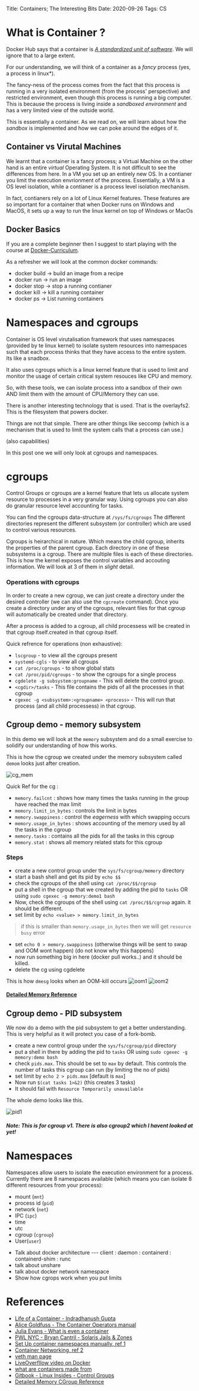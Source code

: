 Title: Containers; The Interesting Bits
Date: 2020-09-26
Tags: CS

# What is Container ?
Docker Hub says that a container is [_A standardized unit of software_](https://www.docker.com/resources/what-container). 
We will ignore that to a large extent.

For our understanding, we will think of a container as a _fancy_
process (yes, a process in linux*).

The fancy-ness of the process comes from the fact that this process is
running in a very isolated environment (from the process' perspective)
and restricted environment, even though this process is running a big
computer. This is because the process is living inside a _sandboxed
environment_ and has a very limited view of the outside world.

This is essentially a container. As we read on, we will learn about
how the _sandbox_ is implemented and how we can poke around the edges
of it.

## Container vs Virutal Machines ##

We learnt that a container is a fancy process; a Virtual Machine on
the other hand is an entire _virtual_ Operating System. It is not
difficult to see the differences from here. In a VM you set up an
entirely new OS. In a contianer you limit the execution envrionment of
the process. Essentially, a VM is a OS level isolation, while a
contianer is a process level isolation mechanism.

In fact, contianers rely on a lot of Linux Kernel features. These
features are so important for a container that when Docker runs on
Windows and MacOS, it sets up a way to run the linux kernel on top of
Windows or MacOs

## Docker Basics ##
If you are a complete beginner then I suggest to start playing with
the course at [Docker-Curriculum](https://docker-curriculum.com/).

As a refresher we will look at the common docker commands:

- docker build  -> build an image from a recipe 
- docker run    -> run an image
- docker stop   -> stop a running contianer
- docker kill   -> kill a running container
- docker ps     -> List running containers

# Namespaces and cgroups

Container is OS level virutalisation framework that uses namespaces
(provided by te linux kernel) to isolate system resources into
namespaces such that each process thinks that they have access to the
entire system. Its like a snadbox.

It also uses cgroups which is a linux kernel feature that is used to
limit and monitor the usage of certain critical system resouces like
CPU and memory.

So, with these tools, we can isolate process into a sandbox of their
own AND limit them with the amount of CPU/Memory they can use.

There is another interesting technology that is used. That is the
overlayfs2. This is the filesystem that powers docker.

Things are not that simple. There are other things like seccomp (which
is a mechanism that is used to limit the system calls that a process
can use.) 

(also capabilities)

In this post one we will only look at cgroups and namespaces.

# cgroups
Control Groups or cgroups are a kernel feature that lets us allocate
system resource to processes in a very granular way. Using cgroups you
can also do granular resource level accounting for tasks.

You can find the cgroups data-structure at `/sys/fs/cgroups` The
different directories represent the different subsystem (or
controller) which are used to control various resources. 

Cgroups is heirarchical in nature. Which means the child cgroup,
inherits the properties of the parent cgroup. Each directory in one of
these subsystems is a cgroup. There are multiple files is each of
these directories. This is how the kernel exposes the control
variables and accouting information. We will look at 3 of them in
_slight_ detail.

### Operations with cgroups ###

In order to create a new cgroup, we can just create a directory under
the desired controller (we can also use the `cgcreate` command). Once
you create a directory under any of the cgroups, relevant files for
that cgroup will automatically be created under that directory.

After a process is added to a cgroup, all child processess will be
created in that cgroup itself.created in that cgroup itself.

Quick refrence for operations (non exhaustive):

- `lscgroup` - to view all the cgroups present
- `systemd-cgls` - to view all cgroups
- `cat /proc/cgroups` - to show global stats
- `cat /proc/pid/cgroups` - to show the cgroups for a single process
- `cgdelete -g subsystem:groupname` - This will delete the control group.
- `<cgdir>/tasks` - This file contains the pids of all the processes in that cgroup
- `cgexec -g <subsystem>:<groupname> <process>` - This will run that process (and all child processess) in that cgroup.

## Cgroup demo - memory subsystem
In this demo we will look at the `memory` subsystem and do a small
exercise to solidify our understanding of how this works.

This is how the cgroup we created under the memory subsystem called `demom` looks just after creation.

![cg_mem](/assets/images/2020-09-26/cg_mem.png)

Quick Ref for the cg :

- `memory.failcnt` : shows how many times the tasks running in the group have reached the max limit
- `memory.limit_in_bytes` : controls the limit in bytes
- `memory.swappiness` : control the _eagerness_ with which swapping occurs
- `memory.usage_in_bytes` : shows accounting of the memory used by all the tasks in the cgroup
- `memory.tasks` : contains all the pids for all the tasks in this cgroup
- `memory.stat` : shows all memory related stats for this cgroup

### Steps ###
- create a new control group under the `sys/fs/cgroup/memory` directory
- start a bash shell and get its pid by `echo $$`
- check the cgroups of the shell using `cat /proc/$$/cgroup`
- put a shell in the cgroup that we created by adding the pid to `tasks` OR using `sudo cgexec -g memory:demo1 bash`
- Now, check the cgroups of the shell using `cat /proc/$$/cgroup` again. it should be different.
- set limit by `echo <value> > memory.limit_in_bytes`
> if this is smaller than `memory.usage_in_bytes` then we will get `resource busy` error
- set `echo 0 > memory.swappiness` (otherwise things will be sent to swap and OOM wont happen) (do not know why this happens) 
- now run something big in here (docker pull works..) and it should be killed.
- delete the cg using cgdelete

This is how `dmesg` looks when an OOM-kill occurs
![oom1](/assets/images/2020-09-26/oom1.png)
![oom2](/assets/images/2020-09-26/oom2.png)


#### [Detailed Memory Reference](https://access.redhat.com/documentation/en-us/red_hat_enterprise_linux/6/html/resource_management_guide/sec-memory) ####

## Cgroup demo - PID subsystem
We now do a demo with the pid subsystem to get a better understanding. 
This is very helpful as it will protect you case of a fork-bomb.

- create a new control group under the `sys/fs/cgroup/pid` directory
- put a shell in there by adding the pid to `tasks` OR using `sudo cgexec -g memory:demo bash`
- check `pids.max`. This should be set to `max` by default. This controls the number of tasks this cgroup can run (by limiting the no of pids)
- set limit by `echo 2 > pids.max` [default is `max`]
- Now run `$(cat tasks 1>&2)` (this creates 3 tasks)
- It should fail with `Resource Temporarily unavailable`

The whole demo looks like this. 

![pid1](/assets/images/2020-09-26/pid1.png)



##### Note: This is for cgroup v1. There is also cgroup2 which I havent looked at yet! #####


# Namespaces
Namespaces allow users to isolate the execution environment for a
process.  Currently there are 8 namespaces available (which means you
can isolate 8 different resources from your process):

- mount (`mnt`)
- process id (`pid`)
- network (`net`)
- IPC (`ipc`)
- time
- utc
- cgroup (`cgroup`)
- User(`user`)




* Talk about docker architecture  --- client : daemon : containerd : containerd-shim : runc 
* talk about unshare
* talk about docker network namespace
* Show how cgrops work when you put limits





# References
- [Life of a Container - Indradhanush Gupta](https://www.youtube.com/watch?v=mGWWTP1Jeso)
- [Alice Goldfuss - The Container Operators manual](https://www.youtube.com/watch?v=q1BnNRId0R4)
- [Julia Evans - What is even a container](https://jvns.ca/blog/2016/10/10/what-even-is-a-container/) 
- [PWL NYC - Bryan Cantril - Solaris Jails & Zones](https://www.youtube.com/watch?v=hgN8pCMLI2U)
- [Set Up container namespaces manually, ref 1](https://dev.to/polarbit/how-docker-container-networking-works-mimic-it-using-linux-network-namespaces-9mj)
- [Container Networking, ref 2](https://blog.scottlowe.org/2013/09/04/introducing-linux-network-namespaces/)
- [veth man page](https://man7.org/linux/man-pages/man4/veth.4.html)
- [LiveOverfllow video on Docker](https://www.youtube.com/watch?v=-YnMr1lj4Z8)
- [what are containers made from](https://www.youtube.com/watch?v=sK5i-N34im8)
- [Gitbook - Linux Insides - Control Groups](https://0xax.gitbooks.io/linux-insides/content/Cgroups/linux-cgroups-1.html)
- [Detailed Memory CGroup Reference](https://access.redhat.com/documentation/en-us/red_hat_enterprise_linux/6/html/resource_management_guide/sec-memory)
